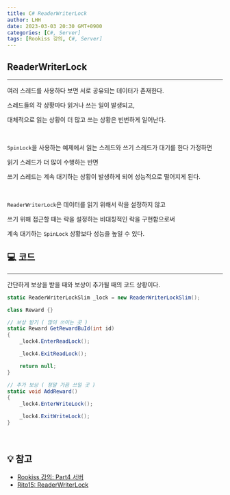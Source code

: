 ```yaml
---
title: C# ReaderWriterLock
author: LHH
date: 2023-03-03 20:30 GMT+0900
categories: [C#, Server]
tags: [Rookiss 강의, C#, Server]
---
```


## ReaderWriterLock
---
여러 스레드를 사용하다 보면 서로 공유되는 데이터가 존재한다. 

스레드들의 각 상황마다 읽거나 쓰는 일이 발생되고, 

대체적으로 읽는 상황이 더 많고 쓰는 상황은 빈번하게 일어난다.

<br>

`SpinLock`을 사용하는 예제에서 읽는 스레드와 쓰기 스레드가 대기를 한다 가정하면

읽기 스레드가 더 많이 수행하는 반면 

쓰기 스레드는 계속 대기하는 상황이 발생하게 되어 성능적으로 떨어지게 된다.

<br>

`ReaderWriterLock`은 데이터를 읽기 위해서 락을 설정하지 않고

쓰기 위해 접근할 때는 락을 설정하는 비대칭적인 락을 구현함으로써

계속 대기하는 `SpinLock` 상황보다 성능을 높일 수 있다.

## 💻 코드
---
간단하게 보상을 받을 때와 보상이 추가될 때의 코드 상황이다.
```cs
static ReaderWriterLockSlim _lock = new ReaderWriterLockSlim();

class Reward {}

// 보상 받기 ( 많이 쓰이는 곳 )
static Reward GetRewardBuId(int id)
{
    _lock4.EnterReadLock();

    _lock4.ExitReadLock();

    return null;
}

// 추가 보상 ( 정말 가끔 쓰일 곳 )
static void AddReward()
{
    _lock4.EnterWriteLock();

    _lock4.ExitWriteLock();
}
```

<br>

## 💡 참고
- [Rookiss 강의: Part4 서버](https://www.inflearn.com/course/%EC%9C%A0%EB%8B%88%ED%8B%B0-mmorpg-%EA%B0%9C%EB%B0%9C-part4)
- [Rito15: ReaderWriterLock](https://rito15.github.io/posts/06-cs-reader-writer-lock/)